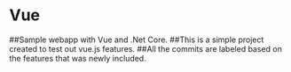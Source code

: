 # Vue
##Sample webapp with Vue  and .Net Core.
##This is a simple project created to test out vue.js features.
##All the commits are labeled based on the features that was newly included.
